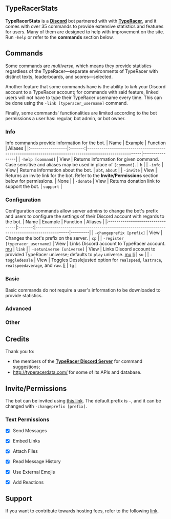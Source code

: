 ## TypeRacerStats
**TypeRacerStats** is a [**Discord**](https://discord.com/) bot partnered with with [**TypeRacer**](http://typeracer.com/), and it comes with over 35 commands to provide extensive statistics and features for users. Many of them are designed to help with improvement on the site. Run `-help` or refer to the **commands** section below.


## Commands
Some commands are _multiverse_, which means they provide statistics regardless of the TypeRacer—separate environments of TypeRacer with distinct texts, leaderboards, and scores—selected.

Another feature that some commands have is the ability to _link_ your Discord account to a TypeRacer account; for commands with said feature, linked users will not have to type their TypeRacer username every time. This can be done using the `-link [typeracer_username]` command.

Finally, some commands' functionalities are limited according to the bot permissions a user has: regular, bot admin, or bot owner.

### Info
Info commands provide information for the bot.
| Name              | Example | Function                                                                                               | Aliases        |
|:------------------|:-------:|--------------------------------------------------------------------------------------------------------|----------------|
| `-help [command]` | View    | Returns information for given command. Case sensitive and aliases may be used in place of `[command]`. | `h`            |
| `-info`           | View    | Returns information about the bot.                                                                     | `abt`, `about` |
| `-invite`         | View    | Returns an invite link for the bot. Refer to the **Invite/Permissions** section below for permissions. | None           |
| `-donate`         | View    | Returns donation link to support the bot.                                                              | `support`      |

### Configuration
Configuration commands allow server admins to change the bot's prefix and users to configure the settings of their Discord account with regards to the bot.
| Name                             | Example | Function                                                                                     | Aliases |
|:---------------------------------|:-------:|----------------------------------------------------------------------------------------------|---------|
| `-changeprefix [prefix]`         | View    | Changes the bot's prefix on the server.                                                      | `cp`    |
| `-register [typeracer_username]` | View    | Links Discord account to TypeRacer account. [mu]                                             | `link`  |
| `-setuniverse [universe]`        | View    | Links Discord account to provided TypeRacer universe; defaults to `play` universe. [mu] [li] | `su`    |
| `-toggledessle`                  | View    | Toggles Desslejusted option for `realspeed`, `lastrace`, `realspeedaverage`, and `raw`. [li] | `tg`    |

### Basic
Basic commands do not require a user's information to be downloaded to provide statistics.

### Advanced

### Other

[mu]: https://img.shields.io/badge/-multiverse-blue
[li]: https://img.shields.io/badge/-link-blue
[ba]: https://img.shields.io/badge/-bot%20admin-blue
[bo]: https://img.shields.io/badge/-bot%20owner-blue

## Credits
Thank you to:
* the members of the [**TypeRacer Discord Server**](https://discord.com/invite/typeracer) for command suggestions;
* http://typeracerdata.com/ for some of its APIs and database.


## Invite/Permissions
The bot can be invited using [this link](https://discord.com/api/oauth2/authorize?client_id=742267194443956334&permissions=378944&scope=bot). The default prefix is `-`, and it can be changed with `-changeprefix [prefix]`.
### Text Permissions
- [x] Send Messages
- [x] Embed Links
- [x] Attach Files
- [x] Read Message History
- [x] Use External Emojis
- [x] Add Reactions


## Support
If you want to contribute towards hosting fees, refer to the following [link](https://www.paypal.me/e3e2).
